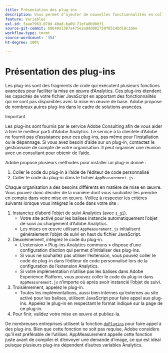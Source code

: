 ```yaml
---
title: Présentation des plug-ins
description: Vous permet d’ajouter de nouvelles fonctionnalités en collant le code sur votre site.
feature: Variables
exl-id: faae7963-078d-40ad-ba09-71efa0b90df1
source-git-commit: b8640d1387a475e2a9dd082759f0514bd18c1b6e
workflow-type: tm+mt
source-wordcount: '354'
ht-degree: 100%

---
```


# Présentation des plug-ins

Les plug-ins sont des fragments de code qui exécutent plusieurs fonctions avancées pour faciliter la mise en œuvre d’Analytics. Ces plug-ins étendent les capacités de votre fichier JavaScript en apportant des fonctionnalités qui ne sont pas disponibles avec la mise en œuvre de base. Adobe propose de nombreux autres plug-ins dans le cadre de solutions avancées.

>[!IMPORTANT]
>
>Les plug-ins sont fournis par le service Adobe Consulting afin de vous aider à tirer le meilleur parti d’Adobe Analytics. Le service à la clientèle d’Adobe ne fournit pas d’assistance pour ces plug-ins, pas même pour l’installation ou le dépannage. Si vous avez besoin d’aide sur un plug-in, contactez le gestionnaire de compte de votre organisation. Il peut organiser une réunion avec un consultant pour obtenir de l’aide.

Adobe propose plusieurs méthodes pour installer un plug-in donné :

<!--1. Use the 'Common Analytics Plugins' extension using the Web SDK or the Adobe Analytics extension-->
1. Coller le code du plug-in à l’aide de l’éditeur de code personnalisé
1. Coller le code du plug-in dans le fichier `AppMeasurement.js`.

Chaque organisation a des besoins différents en matière de mise en œuvre. Vous pouvez donc décider de la manière dont vous souhaitez les prendre en compte dans votre mise en œuvre. Veillez à respecter les critères suivants lorsque vous intégrez le code dans votre site :

1. Instanciez d’abord l’objet de suivi Analytics (avec [`s_gi`](../functions/s-gi.md)).
   * Votre site activé pour les balises instancie automatiquement l’objet de suivi au chargement d’Adobe Analytics.
   * Les mises en œuvre utilisant `AppMeasurement.js` initialisent généralement l’objet de suivi en haut du fichier JavaScript.
2. Deuxièmement, intégrez le code du plug-in.
   * L’extension « Plug-ins Analytics communs » dispose d’une configuration d’action qui permet d’initialiser des plug-ins.
   * Si vous ne souhaitez pas utiliser l’extension, vous pouvez coller le code de plug-in dans l’éditeur de code personnalisé lors de la configuration de l’extension Analytics.
   * Si votre implémentation n’utilise pas les balises dans Adobe Experience Platform, vous pouvez coller le code du plug-in dans `AppMeasurement.js` n’importe où après avoir instancié l’objet de suivi.
3. Troisièmement, appelez le plug-in.
   * Toutes les implémentations, aussi bien internes qu’externes au site activé pour les balises, utilisent JavaScript pour faire appel aux plug-ins. Appelez le plug-in en respectant le format indiqué sur la page de ce plug-in.
4. Pour finir, validez votre mise en œuvre et publiez-la.

De nombreuses entreprises utilisent la fonction [`doPlugins`](../functions/doplugins.md) pour faire appel à des plug-ins. Bien que cette fonction ne soit pas requise, Adobe considère qu’il est préférable de l’utiliser. AppMeasurement appelle cette fonction juste avant de compiler et d’envoyer une demande d’image, ce qui est idéal puisque plusieurs plug-ins dépendent d’autres variables Analytics.
